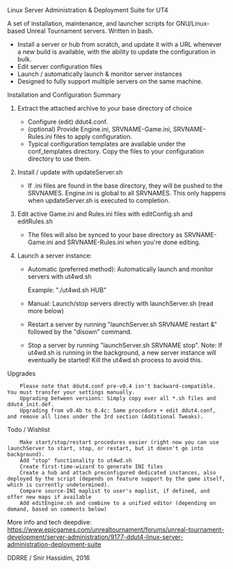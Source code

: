 Linux Server Administration & Deployment Suite for UT4

A set of installation, maintenance, and launcher scripts for GNU/Linux-based Unreal Tournament servers. Written in bash.

- Install a server or hub from scratch, and update it with a URL whenever a new build is available, with the ability to update the configuration in bulk.
- Edit server configuration files
- Launch / automatically launch & monitor server instances
- Designed to fully support multiple servers on the same machine.


Installation and Configuration Summary

1. Extract the attached archive to your base directory of choice

    - Configure (edit) ddut4.conf.
    - (optional) Provide Engine.ini, SRVNAME-Game.ini, SRVNAME-Rules.ini files to apply configuration.
    - Typical configuration templates are available under the conf_templates directory. Copy the files to your configuration directory to use them.
        
2. Install / update with updateServer.sh

    - If .ini files are found in the base directory, they will be pushed to the SRVNAMES. Engine.ini is global to all SRVNAMES. This only happens when updateServer.sh is executed to completion.
    
3. Edit active Game.ini and Rules.ini files with editConfig.sh and editRules.sh

    - The files will also be synced to your base directory as SRVNAME-Game.ini and SRVNAME-Rules.ini when you're done editing.

3. Launch a server instance:

    - Automatic (preferred method): Automatically launch and monitor servers with ut4wd.sh
    
        Example: "./ut4wd.sh HUB"
        
    - Manual: Launch/stop servers directly with launchServer.sh (read more below)
    
    - Restart a server by running "launchServer.sh SRVNAME restart &" followed by the "disown" command.
    - Stop a server by running "launchServer.sh SRVNAME stop".
                Note: If ut4wd.sh is running in the background, a new server instance will eventually be started! Kill the ut4wd.sh process to avoid this.

Upgrades

        Please note that ddut4.conf pre-v0.4 isn't backward-compatible. You must transfer your settings manually.
        Upgrading between versions: Simply copy over all *.sh files and ddut4_init.def.
        Upgrading from v0.4b to 0.4c: Same procedure + edit ddut4.conf, and remove all lines under the 3rd section (Additional Tweaks).


Todo / Wishlist

        Make start/stop/restart procedures easier (right now you can use launchServer to start, stop, or restart, but it doesn't go into background).
        Add "stop" functionality to ut4wd.sh
        Create first-time-wizard to generate INI files
        Create a hub and attach preconfigured dedicated instances, also deployed by the script (depends on feature support by the game itself, which is currently undetermined).
        Compare source-INI maplist to user's maplist, if defined, and offer new maps if available
        Add editEngine.sh and combine to a unified editor (depending on demand, based on comments below) 


More info and tech deepdive: https://www.epicgames.com/unrealtournament/forums/unreal-tournament-development/server-administration/9177-ddut4-linux-server-administration-deployment-suite

DDRRE / Snir Hassidim, 2016
